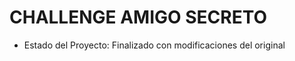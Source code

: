 <h1> CHALLENGE AMIGO SECRETO </h1>

- Estado del Proyecto: Finalizado con modificaciones del original
